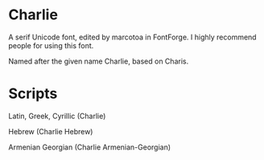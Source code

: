 # Charlie
A serif Unicode font, edited by marcotoa in FontForge. I highly recommend people for using this font.

Named after the given name Charlie, based on Charis.

# Scripts
Latin, Greek, Cyrillic (Charlie)

Hebrew (Charlie Hebrew)

Armenian Georgian (Charlie Armenian-Georgian)
